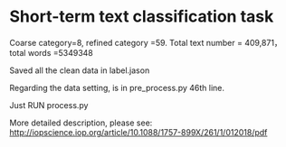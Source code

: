 # Short-term text classification task

Coarse category=8, refined category =59. Total text number = 409,871，total words =5349348

Saved all the clean data in label.jason

Regarding the data setting, is in pre_process.py 46th line.

Just RUN process.py

More detailed description, please see: http://iopscience.iop.org/article/10.1088/1757-899X/261/1/012018/pdf

